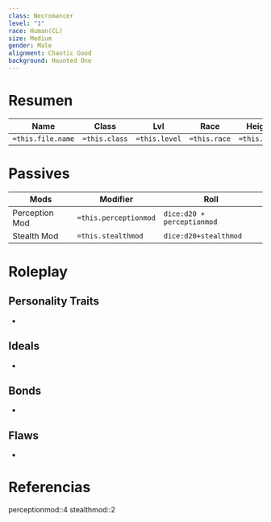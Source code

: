 ```yaml
---
class: Necromancer
level: "1"
race: Human(CL)
size: Medium
gender: Male
alignment: Chaotic Good
background: Haunted One
---
```


# Resumen

| Name              | Class         | Lvl           | Race         | Height       | Gender         | Alignment         | Background         |
| ----------------- | ------------- | ------------- | ------------ | ------------ | -------------- | ----------------- | ------------------ |
| `=this.file.name` | `=this.class` | `=this.level` | `=this.race` | `=this.size` | `=this.gender` | `=this.alignment` | `=this.background` |

# Passives

| Mods           | Modifier              | Roll                       |
| -------------- | --------------------- | -------------------------- |
| Perception Mod | `=this.perceptionmod` | `dice:d20 + perceptionmod` |
| Stealth Mod    | `=this.stealthmod`    | `dice:d20+stealthmod`      |
# Roleplay

## Personality Traits
- 

## Ideals
- 
## Bonds
- 
## Flaws
-

# Referencias
perceptionmod::4
stealthmod::2